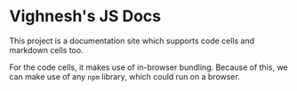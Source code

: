 # Vighnesh's JS Docs

This project is a documentation site which supports code cells 
and markdown cells too. 

For the code cells, it makes use of in-browser bundling. Because of 
this, we can make use of any `npm` library, which could run on a browser.
